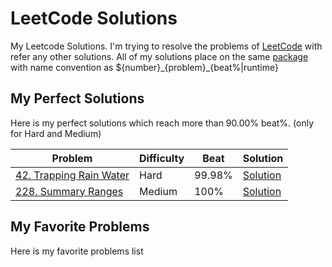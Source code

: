 # LeetCode Solutions
My Leetcode Solutions. I'm trying to resolve the problems of [LeetCode](https://leetcode.com/problemset/all/) with refer any other solutions. All of my solutions place on the same [package](https://github.com/extremania/leetcode/tree/master/leetcode/src/com/github/extermania/leetcode) with name convention as ${number}\_{problem}\_{beat%|runtime}

## My Perfect Solutions
Here is my perfect solutions which reach more than 90.00% beat%. (only for Hard and Medium)

|Problem|Difficulty|Beat|Solution|  
|-------|----------|----|--------|
|[42. Trapping Rain Water](https://leetcode.com/problems/trapping-rain-water/)|Hard|99.98%|[Solution](https://github.com/extremania/leetcode/blob/master/leetcode/src/com/github/extermania/leetcode/%240042_Trapping_Rain_Water_99_98.java)|
|[228. Summary Ranges](https://leetcode.com/problems/summary-ranges/)|Medium|100%|[Solution](https://github.com/extremania/leetcode/blob/master/leetcode/src/com/github/extermania/leetcode/%240228_Summary_Ranges_100.java)|


## My Favorite Problems
Here is my favorite problems list

